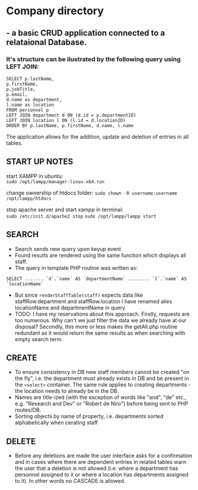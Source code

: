# Company directory
## - a basic CRUD application connected to a relataional Database. 
### It's structure can be ilustrated by the following query using LEFT JOIN:
```
SELECT p.lastName,
p.firstName,
p.jobTitle,
p.email,
d.name as department,
l.name as location
FROM personnel p
LEFT JOIN department d ON (d.id = p.departmentID)
LEFT JOIN location l ON (l.id = d.locationID)
ORDER BY p.lastName, p.firstName, d.name, l.name
```
The application allows for the addition, update and deletion of entries in all tables.


## START UP NOTES

start XAMPP in ubuntu:  
```sudo /opt/lampp/manager-linux-x64.run```  

change ownership of htdocs folder:
```sudo chown -R username:username /opt/lampp/htdocs```

stop apache server and start xampp in terminal:  
```sudo /etc/init.d/apache2 stop```
```sudo /opt/lampp/lampp start```

## SEARCH
- Search sends new query upon keyup event
- Found results are rendered using the same function which displays all staff.
- The query in template PHP routine was written as: 
```
SELECT ....... `d`.`name` AS `departmentName` ........ `l`.`name` AS `locationName`
```
- But since `renderStaffTable(staff)` expects data like staffRow.department and staffRow.location I have renamed alies locationName and departmentName in query
- TODO: I have my reservations about this approach. Firstly, requests are too numerous. Why can't we just filter the data we already have at our disposal? Secondly, this more or less makes the getAll.php routine redundant as it would return the same results as when searching with empty search term.  

## CREATE
- To ensure consistency in DB new staff members cannot be created "on the fly", i.e. the department must already exists in DB and be present in the `<select>` container. The same rule applies to creating departments - the location needs to already be in the DB.  
- Names are title-ized (with the exception of words like "and", "de" etc., e.g. "Research and Dev" or "Robert de Niro") before being sent to PHP routes/DB.  
- Sorting objects by name of property, i.e. departments sorted alphabetically when cerating staff

## DELETE
- Before any deletions are made the user interface asks for a confirmation and in cases where there are dependent entries in related tables warn the user that a deletion is not allowed (i.e. where a department has personnel assigned to it or where a location has departments assigned to it). In other words no CASCADE is allowed.


